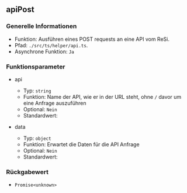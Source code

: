 ## apiPost

### Generelle Informationen

- Funktion: Ausführen eines POST requests an eine API vom ReSi.
- Pfad: `./src/ts/helper/api.ts`.
- Asynchrone Funktion: `Ja`

### Funktionsparameter

- api

  - Typ: `string`
  - Funktion: Name der API, wie er in der URL steht, ohne `/` davor um eine Anfrage auszuführen
  - Optional: `Nein`
  - Standardwert:

- data
  - Typ: `object`
  - Funktion: Erwartet die Daten für die API Anfrage
  - Optional: `Nein`
  - Standardwert:

### Rückgabewert

- `Promise<unknown>`
